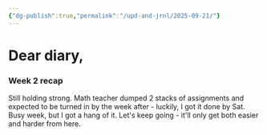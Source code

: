 ```yaml
---
{"dg-publish":true,"permalink":"/upd-and-jrnl/2025-09-21/"}
---
```


# Dear diary,
### Week 2 recap
Still holding strong.
Math teacher dumped 2 stacks of assignments and expected to be turned in by the week after - luckily, I got it done by Sat.
Busy week, but I got a hang of it.
Let's keep going - it'll only get both easier and harder from here.